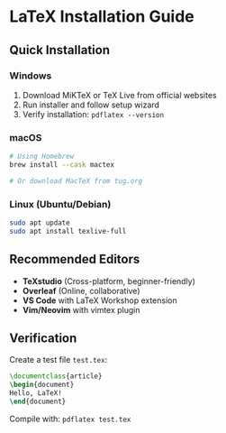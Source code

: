 # LaTeX Installation Guide

## Quick Installation

### Windows
1. Download MiKTeX or TeX Live from official websites
2. Run installer and follow setup wizard
3. Verify installation: `pdflatex --version`

### macOS
```bash
# Using Homebrew
brew install --cask mactex

# Or download MacTeX from tug.org
```

### Linux (Ubuntu/Debian)
```bash
sudo apt update
sudo apt install texlive-full
```

## Recommended Editors
- **TeXstudio** (Cross-platform, beginner-friendly)
- **Overleaf** (Online, collaborative)
- **VS Code** with LaTeX Workshop extension
- **Vim/Neovim** with vimtex plugin

## Verification
Create a test file `test.tex`:
```latex
\documentclass{article}
\begin{document}
Hello, LaTeX!
\end{document}
```

Compile with: `pdflatex test.tex`
